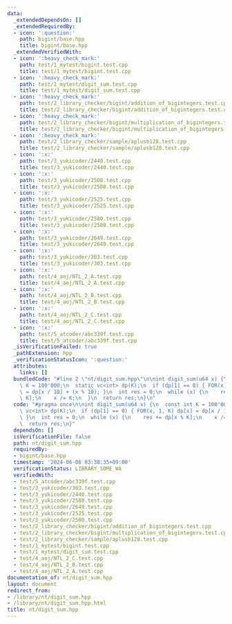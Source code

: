 ```yaml
---
data:
  _extendedDependsOn: []
  _extendedRequiredBy:
  - icon: ':question:'
    path: bigint/base.hpp
    title: bigint/base.hpp
  _extendedVerifiedWith:
  - icon: ':heavy_check_mark:'
    path: test/1_mytest/bigint.test.cpp
    title: test/1_mytest/bigint.test.cpp
  - icon: ':heavy_check_mark:'
    path: test/1_mytest/digit_sum.test.cpp
    title: test/1_mytest/digit_sum.test.cpp
  - icon: ':heavy_check_mark:'
    path: test/2_library_checker/bigint/addition_of_bigintegers.test.cpp
    title: test/2_library_checker/bigint/addition_of_bigintegers.test.cpp
  - icon: ':heavy_check_mark:'
    path: test/2_library_checker/bigint/multiplication_of_bigintegers.test.cpp
    title: test/2_library_checker/bigint/multiplication_of_bigintegers.test.cpp
  - icon: ':heavy_check_mark:'
    path: test/2_library_checker/sample/aplusb128.test.cpp
    title: test/2_library_checker/sample/aplusb128.test.cpp
  - icon: ':x:'
    path: test/3_yukicoder/2440.test.cpp
    title: test/3_yukicoder/2440.test.cpp
  - icon: ':x:'
    path: test/3_yukicoder/2508.test.cpp
    title: test/3_yukicoder/2508.test.cpp
  - icon: ':x:'
    path: test/3_yukicoder/2525.test.cpp
    title: test/3_yukicoder/2525.test.cpp
  - icon: ':x:'
    path: test/3_yukicoder/2580.test.cpp
    title: test/3_yukicoder/2580.test.cpp
  - icon: ':x:'
    path: test/3_yukicoder/2649.test.cpp
    title: test/3_yukicoder/2649.test.cpp
  - icon: ':x:'
    path: test/3_yukicoder/303.test.cpp
    title: test/3_yukicoder/303.test.cpp
  - icon: ':x:'
    path: test/4_aoj/NTL_2_A.test.cpp
    title: test/4_aoj/NTL_2_A.test.cpp
  - icon: ':x:'
    path: test/4_aoj/NTL_2_B.test.cpp
    title: test/4_aoj/NTL_2_B.test.cpp
  - icon: ':x:'
    path: test/4_aoj/NTL_2_C.test.cpp
    title: test/4_aoj/NTL_2_C.test.cpp
  - icon: ':x:'
    path: test/5_atcoder/abc339f.test.cpp
    title: test/5_atcoder/abc339f.test.cpp
  _isVerificationFailed: true
  _pathExtension: hpp
  _verificationStatusIcon: ':question:'
  attributes:
    links: []
  bundledCode: "#line 2 \"nt/digit_sum.hpp\"\n\nint digit_sum(u64 x) {\n  const int\
    \ K = 100'000;\n  static vc<int> dp(K);\n  if (dp[1] == 0) { FOR(x, 1, K) dp[x]\
    \ = dp[x / 10] + (x % 10); }\n  int res = 0;\n  while (x) {\n    res += dp[x %\
    \ K];\n    x /= K;\n  }\n  return res;\n}\n"
  code: "#pragma once\n\nint digit_sum(u64 x) {\n  const int K = 100'000;\n  static\
    \ vc<int> dp(K);\n  if (dp[1] == 0) { FOR(x, 1, K) dp[x] = dp[x / 10] + (x % 10);\
    \ }\n  int res = 0;\n  while (x) {\n    res += dp[x % K];\n    x /= K;\n  }\n\
    \  return res;\n}"
  dependsOn: []
  isVerificationFile: false
  path: nt/digit_sum.hpp
  requiredBy:
  - bigint/base.hpp
  timestamp: '2024-06-06 03:38:35+09:00'
  verificationStatus: LIBRARY_SOME_WA
  verifiedWith:
  - test/5_atcoder/abc339f.test.cpp
  - test/3_yukicoder/303.test.cpp
  - test/3_yukicoder/2440.test.cpp
  - test/3_yukicoder/2580.test.cpp
  - test/3_yukicoder/2649.test.cpp
  - test/3_yukicoder/2525.test.cpp
  - test/3_yukicoder/2508.test.cpp
  - test/2_library_checker/bigint/addition_of_bigintegers.test.cpp
  - test/2_library_checker/bigint/multiplication_of_bigintegers.test.cpp
  - test/2_library_checker/sample/aplusb128.test.cpp
  - test/1_mytest/bigint.test.cpp
  - test/1_mytest/digit_sum.test.cpp
  - test/4_aoj/NTL_2_C.test.cpp
  - test/4_aoj/NTL_2_B.test.cpp
  - test/4_aoj/NTL_2_A.test.cpp
documentation_of: nt/digit_sum.hpp
layout: document
redirect_from:
- /library/nt/digit_sum.hpp
- /library/nt/digit_sum.hpp.html
title: nt/digit_sum.hpp
---
```

